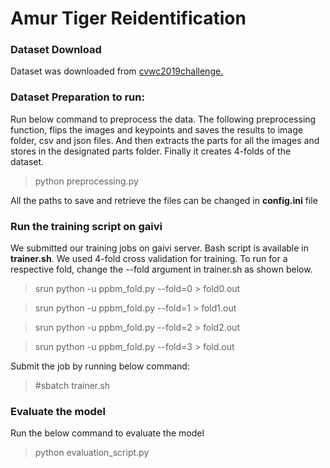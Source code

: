 # Amur Tiger Reidentification

### **Dataset Download**

Dataset was downloaded from [cvwc2019challenge.](https://cvwc2019.github.io/challenge.html)

### **Dataset Preparation to run:**

Run below command to preprocess the data. The following preprocessing function, flips the images and keypoints and saves the results to image folder, csv and json files. And then extracts the parts for 
all the images and stores in the designated parts folder. Finally it creates 4-folds of the dataset.

> python preprocessing.py

All the paths to save and retrieve the files can be changed in **config.ini** file

### **Run the training script on gaivi**

We submitted our training jobs on gaivi server. Bash script is available in **trainer.sh**.
We used 4-fold cross validation for training. To run for a respective fold, change the --fold argument in trainer.sh as shown below.

> srun python -u ppbm_fold.py  --fold=0 > fold0.out

> srun python -u ppbm_fold.py  --fold=1 > fold1.out

> srun python -u ppbm_fold.py  --fold=2 > fold2.out

> srun python -u ppbm_fold.py  --fold=3 > fold.out


Submit the job by running below command:

> #sbatch trainer.sh

### **Evaluate the model**

Run the below command to evaluate the model

> python evaluation_script.py
